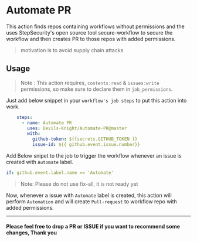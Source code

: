 # Automate PR
This action finds repos containing workflows without permissions and the uses StepSecurity's open source tool secure-workflow to secure the workflow and then creates PR to those repos with added permissions.

>motivation is to avoid supply chain attacks

## Usage
>Note : This action requires, `contents:read` & `issues:write` permissions, so make sure to declare them in `job_permissions`.

Just add below snippet in your `workflow's job steps` to put this action into work.

```yml
    steps:
      - name: Automate PR
        uses: Devils-Knight/Automate-PR@master
        with:
          github-token: ${{secrets.GITHUB_TOKEN }}
          issue-id: ${{ github.event.issue.number}}

```
Add Below snipet to the job to trigger the workflow whenever an issue is created with `Automate` label.
```yml
if: github.event.label.name == 'Automate'
```
> Note: Please do not use fix-all, it is not ready yet

Now, whenever a issue with `Automate` label is created, this action will perform `Automation` and will create `Pull-request` to workflow repo with added permissions.

---
#### Please feel free to drop a PR or ISSUE if you want to recommend some changes, Thank you

